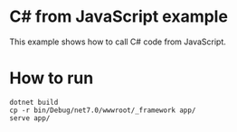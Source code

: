 # C# from JavaScript example

This example shows how to call C# code from JavaScript.

# How to run
```
dotnet build
cp -r bin/Debug/net7.0/wwwroot/_framework app/
serve app/
```
